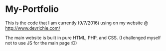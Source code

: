 # My-Portfolio
This is the code that I am currently (9/7/2016) using on my website @ http://www.devrichie.com/

The main website is built in pure HTML, PHP, and CSS. (I challenged myself not to use JS for the main page :D)
